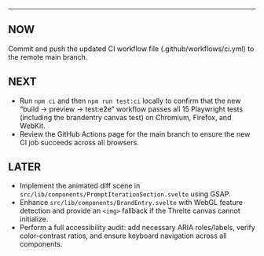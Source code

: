 ---
## NOW

Commit and push the updated CI workflow file (.github/workflows/ci.yml) to the remote main branch.

## NEXT

- Run `npm ci` and then `npm run test:ci` locally to confirm that the new “build → preview → test:e2e” workflow passes all 15 Playwright tests (including the brandentry canvas test) on Chromium, Firefox, and WebKit.  
- Review the GitHub Actions page for the main branch to ensure the new CI job succeeds across all browsers.

## LATER

- Implement the animated diff scene in `src/lib/components/PromptIterationSection.svelte` using GSAP.  
- Enhance `src/lib/components/BrandEntry.svelte` with WebGL feature detection and provide an `<img>` fallback if the Threlte canvas cannot initialize.  
- Perform a full accessibility audit: add necessary ARIA roles/labels, verify color-contrast ratios, and ensure keyboard navigation across all components.